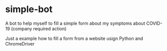 # simple-bot
A bot to help myself to fill a simple form about my symptoms about COVID-19 (company required action)

Just a example how to fill a form from a website usign Python and ChromeDriver

